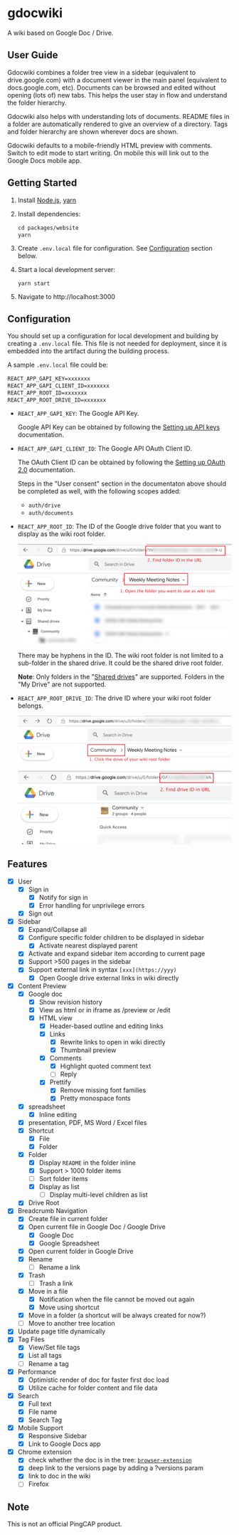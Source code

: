 # gdocwiki

A wiki based on Google Doc / Drive.

## User Guide

Gdocwiki combines a folder tree view in a sidebar (equivalent to drive.google.com) with a document viewer in the main panel (equivalent to docs.google.com, etc). Documents can be browsed and edited without opening (lots of) new tabs. This helps the user stay in flow and understand the folder hierarchy.

Gdocwiki also helps with understanding lots of documents. README files in a folder are automatically rendered to give an overview of a directory. Tags and folder hierarchy are shown wherever docs are shown.

Gdocwiki defaults to a mobile-friendly HTML preview with comments. Switch to edit mode to start writing. On mobile this will link out to the Google Docs mobile app.


## Getting Started

1. Install [Node.js](https://nodejs.org/en/download/package-manager/), [yarn](https://classic.yarnpkg.com/en/docs/install)

2. Install dependencies:

   ```shell
   cd packages/website
   yarn
   ```

3. Create `.env.local` file for configuration. See [Configuration](#configuration) section below.

4. Start a local development server:

   ```shell
   yarn start
   ```

5. Navigate to http://localhost:3000

## Configuration

You should set up a configuration for local development and building by creating a `.env.local` file. This file is not needed for deployment, since it is embedded into the artifact during the building process.

A sample `.env.local` file could be:

```plain
REACT_APP_GAPI_KEY=xxxxxxx
REACT_APP_GAPI_CLIENT_ID=xxxxxxx
REACT_APP_ROOT_ID=xxxxxxx
REACT_APP_ROOT_DRIVE_ID=xxxxxxx
```

- `REACT_APP_GAPI_KEY`: The Google API Key.

  Google API Key can be obtained by following the [Setting up API keys](https://support.google.com/googleapi/answer/6158862) documentation.

- `REACT_APP_GAPI_CLIENT_ID`: The Google API OAuth Client ID.

  The OAuth Client ID can be obtained by following the [Setting up OAuth 2.0](https://support.google.com/googleapi/answer/6158849) documentation.

  Steps in the "User consent" section in the documentaton above should be completed as well, with the following scopes added:

  - `auth/drive`
  - `auth/documents`

- `REACT_APP_ROOT_ID`: The ID of the Google drive folder that you want to display as the wiki root folder.

  ![](etc/root_folder.png)

  There may be hyphens in the ID. The wiki root folder is not limited to a sub-folder in the shared drive. It could be the shared drive root folder.

  **Note**: Only folders in the "[Shared drives](https://support.google.com/a/users/answer/9310351)" are supported. Folders in the "My Drive" are not supported.

- `REACT_APP_ROOT_DRIVE_ID`: The drive ID where your wiki root folder belongs.

  ![](etc/root_drive_1.png)

  ![](etc/root_drive_2.png)

## Features

- [x] User
  - [x] Sign in
    - [x] Notify for sign in
    - [x] Error handling for unprivilege errors
  - [x] Sign out
- [x] Sidebar
  - [x] Expand/Collapse all
  - [x] Configure specific folder children to be displayed in sidebar
    - [x] Activate nearest displayed parent
  - [x] Activate and expand sidebar item according to current page
  - [x] Support >500 pages in the sidebar
  - [x] Support external link in syntax `[xxx](https://yyy)`
    - [x] Open Google drive external links in wiki directly
- [x] Content Preview
  - [x] Google doc
    - [x] Show revision history
    - [x] View as html or in iframe as /preview or /edit
    - [x] HTML view
      - [x] Header-based outline and editing links
      - [x] Links
        - [x] Rewrite links to open in wiki directly
        - [x] Thumbnail preview
      - [x] Comments
        - [x] Highlight quoted comment text
        - [ ] Reply
      - [x] Prettify
        - [x] Remove missing font families
        - [x] Pretty monospace fonts
  - [x] spreadsheet
    - [x] Inline editing
  - [x] presentation, PDF, MS Word / Excel files
  - [x] Shortcut
    - [x] File
    - [x] Folder
  - [x] Folder
    - [x] Display `README` in the folder inline
    - [x] Support > 1000 folder items
    - [ ] Sort folder items
    - [x] Display as list
      - [ ] Display multi-level children as list
  - [x] Drive Root
- [x] Breadcrumb Navigation
  - [x] Create file in current folder
  - [x] Open current file in Google Doc / Google Drive
    - [x] Google Doc
    - [x] Google Spreadsheet
  - [x] Open current folder in Google Drive
  - [x] Rename
    - [ ] Rename a link
  - [x] Trash
    - [ ] Trash a link
  - [x] Move in a file
    - [x] Notification when the file cannot be moved out again
    - [x] Move using shortcut
  - [x] Move in a folder (a shortcut will be always created for now?)
  - [ ] Move to another tree location
- [x] Update page title dynamically
- [x] Tag Files
  - [x] View/Set file tags
  - [x] List all tags
  - [ ] Rename a tag
- [x] Performance
  - [x] Optimistic render of doc for faster first doc load
  - [x] Utilize cache for folder content and file data
- [x] Search
  - [x] Full text
  - [x] File name
  - [x] Search Tag
- [x] Mobile Support
  - [x] Responsive Sidebar
  - [x] Link to Google Docs app
- [x] Chrome extension
  - [x] check whether the doc is in the tree: [`browser-extension`](./packages/browser-extension)
  - [x] deep link to the versions page by adding a ?versions param
  - [x] link to doc in the wiki
  - [ ] Firefox

## Note

This is not an official PingCAP product.

